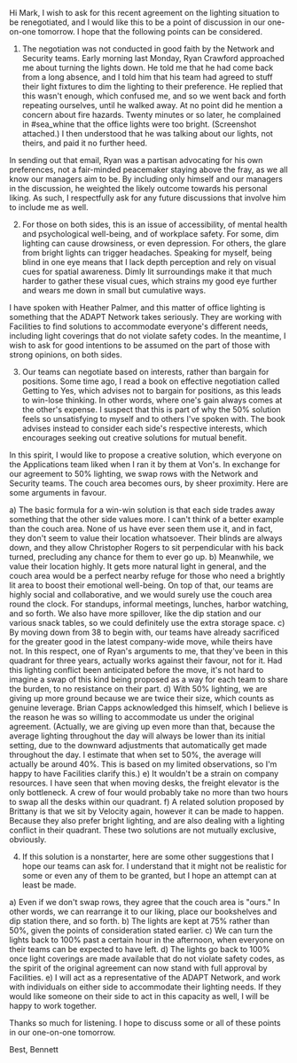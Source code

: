 Hi Mark, I wish to ask for this recent agreement on the lighting situation to be renegotiated, and I would like this to be a point of discussion in our one-on-one tomorrow. I hope that the following points can be considered.

1) The negotiation was not conducted in good faith by the Network and Security teams. Early morning last Monday, Ryan Crawford approached me about turning the lights down. He told me that he had come back from a long absence, and I told him that his team had agreed to stuff their light fixtures to dim the lighting to their preference. He replied that this wasn't enough, which confused me, and so we went back and forth repeating ourselves, until he walked away. At no point did he mention a concern about fire hazards. Twenty minutes or so later, he complained in #sea_whine that the office lights were too bright. (Screenshot attached.) I then understood that he was talking about our lights, not theirs, and paid it no further heed.

In sending out that email, Ryan was a partisan advocating for his own preferences, not a fair-minded peacemaker staying above the fray, as we all know our managers aim to be. By including only himself and our managers in the discussion, he weighted the likely outcome towards his personal liking. As such, I respectfully ask for any future discussions that involve him to include me as well.

2) For those on both sides, this is an issue of accessibility, of mental health and psychological well-being, and of workplace safety. For some, dim lighting can cause drowsiness, or even depression. For others, the glare from bright lights can trigger headaches. Speaking for myself, being blind in one eye means that I lack depth perception and rely on visual cues for spatial awareness. Dimly lit surroundings make it that much harder to gather these visual cues, which strains my good eye further and wears me down in small but cumulative ways.

I have spoken with Heather Palmer, and this matter of office lighting is something that the ADAPT Network takes seriously. They are working with Facilities to find solutions to accommodate everyone's different needs, including light coverings that do not violate safety codes. In the meantime, I wish to ask for good intentions to be assumed on the part of those with strong opinions, on both sides.

3) Our teams can negotiate based on interests, rather than bargain for positions. Some time ago, I read a book on effective negotiation called Getting to Yes, which advises not to bargain for positions, as this leads to win-lose thinking. In other words, where one's gain always comes at the other's expense. I suspect that this is part of why the 50% solution feels so unsatisfying to myself and to others I've spoken with. The book advises instead to consider each side's respective interests, which encourages seeking out creative solutions for mutual benefit.

In this spirit, I would like to propose a creative solution, which everyone on the Applications team liked when I ran it by them at Von's. In exchange for our agreement to 50% lighting, we swap rows with the Network and Security teams. The couch area becomes ours, by sheer proximity. Here are some arguments in favour.

a) The basic formula for a win-win solution is that each side trades away something that the other side values more. I can't think of a better example than the couch area. None of us have ever seen them use it, and in fact, they don't seem to value their location whatsoever. Their blinds are always down, and they allow Christopher Rogers to sit perpendicular with his back turned, precluding any chance for them to ever go up.
b) Meanwhile, we value their location highly. It gets more natural light in general, and the couch area would be a perfect nearby refuge for those who need a brightly lit area to boost their emotional well-being. On top of that, our teams are highly social and collaborative, and we would surely use the couch area round the clock. For standups, informal meetings, lunches, harbor watching, and so forth. We also have more spillover, like the dip station and our various snack tables, so we could definitely use the extra storage space.
c) By moving down from 38 to begin with, our teams have already sacrificed for the greater good in the latest company-wide move, while theirs have not. In this respect, one of Ryan's arguments to me, that they've been in this quadrant for three years, actually works against their favour, not for it. Had this lighting conflict been anticipated before the move, it's not hard to imagine a swap of this kind being proposed as a way for each team to share the burden, to no resistance on their part.
d) With 50% lighting, we are giving up more ground because we are twice their size, which counts as genuine leverage. Brian Capps acknowledged this himself, which I believe is the reason he was so willing to accommodate us under the original agreement. (Actually, we are giving up even more than that, because the average lighting throughout the day will always be lower than its initial setting, due to the downward adjustments that automatically get made throughout the day. I estimate that when set to 50%, the average will actually be around 40%. This is based on my limited observations, so I'm happy to have Facilities clarify this.)
e) It wouldn't be a strain on company resources. I have seen that when moving desks, the freight elevator is the only bottleneck. A crew of four would probably take no more than two hours to swap all the desks within our quadrant.
f) A related solution proposed by Brittany is that we sit by Velocity again, however it can be made to happen. Because they also prefer bright lighting, and are also dealing with a lighting conflict in their quadrant. These two solutions are not mutually exclusive, obviously.

4) If this solution is a nonstarter, here are some other suggestions that I hope our teams can ask for. I understand that it might not be realistic for some or even any of them to be granted, but I hope an attempt can at least be made.

a) Even if we don't swap rows, they agree that the couch area is "ours." In other words, we can rearrange it to our liking, place our bookshelves and dip station there, and so forth.
b) The lights are kept at 75% rather than 50%, given the points of consideration stated earlier.
c) We can turn the lights back to 100% past a certain hour in the afternoon, when everyone on their teams can be expected to have left.
d) The lights go back to 100% once light coverings are made available that do not violate safety codes, as the spirit of the original agreement can now stand with full approval by Facilities.
e) I will act as a representative of the ADAPT Network, and work with individuals on either side to accommodate their lighting needs. If they would like someone on their side to act in this capacity as well, I will be happy to work together.

Thanks so much for listening. I hope to discuss some or all of these points in our one-on-one tomorrow.

Best,
Bennett